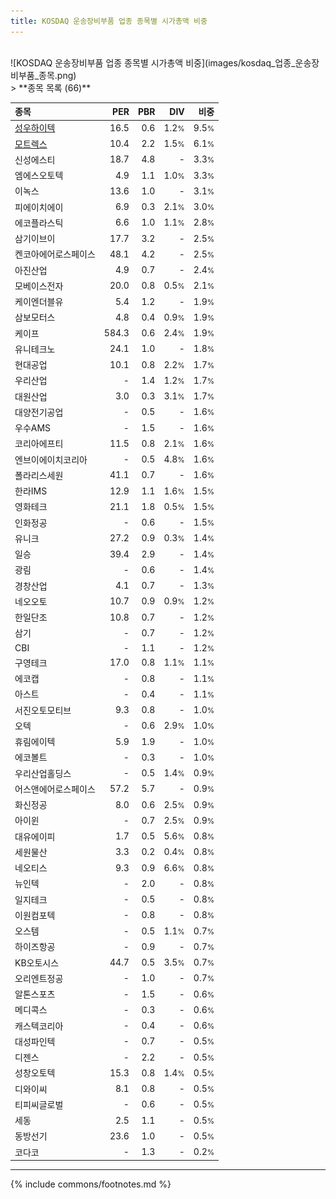 ```yaml
---
title: KOSDAQ 운송장비부품 업종 종목별 시가총액 비중
---
```

<br>
![KOSDAQ 운송장비부품 업종 종목별 시가총액 비중](images/kosdaq_업종_운송장비부품_종목.png)
<br>
> **종목 목록 (66)**<a id="list"></a>

| **종목** | **PER** | **PBR** | **DIV** | **비중** |
| :------- | ------: | ------: | ------: | -------: |
| [성우하이텍](/015750/) | 16.5 | 0.6 | 1.2<small>%</small> | 9.5<small>%</small> |
| [모트렉스](/118990/) | 10.4 | 2.2 | 1.5<small>%</small> | 6.1<small>%</small> |
| 신성에스티 | 18.7 | 4.8 | - | 3.3<small>%</small> |
| 엠에스오토텍 | 4.9 | 1.1 | 1.0<small>%</small> | 3.3<small>%</small> |
| 이녹스 | 13.6 | 1.0 | - | 3.1<small>%</small> |
| 피에이치에이 | 6.9 | 0.3 | 2.1<small>%</small> | 3.0<small>%</small> |
| 에코플라스틱 | 6.6 | 1.0 | 1.1<small>%</small> | 2.8<small>%</small> |
| 삼기이브이 | 17.7 | 3.2 | - | 2.5<small>%</small> |
| 켄코아에어로스페이스 | 48.1 | 4.2 | - | 2.5<small>%</small> |
| 아진산업 | 4.9 | 0.7 | - | 2.4<small>%</small> |
| 모베이스전자 | 20.0 | 0.8 | 0.5<small>%</small> | 2.1<small>%</small> |
| 케이엔더블유 | 5.4 | 1.2 | - | 1.9<small>%</small> |
| 삼보모터스 | 4.8 | 0.4 | 0.9<small>%</small> | 1.9<small>%</small> |
| 케이프 | 584.3 | 0.6 | 2.4<small>%</small> | 1.9<small>%</small> |
| 유니테크노 | 24.1 | 1.0 | - | 1.8<small>%</small> |
| 현대공업 | 10.1 | 0.8 | 2.2<small>%</small> | 1.7<small>%</small> |
| 우리산업 | - | 1.4 | 1.2<small>%</small> | 1.7<small>%</small> |
| 대원산업 | 3.0 | 0.3 | 3.1<small>%</small> | 1.7<small>%</small> |
| 대양전기공업 | - | 0.5 | - | 1.6<small>%</small> |
| 우수AMS | - | 1.5 | - | 1.6<small>%</small> |
| 코리아에프티 | 11.5 | 0.8 | 2.1<small>%</small> | 1.6<small>%</small> |
| 엔브이에이치코리아 | - | 0.5 | 4.8<small>%</small> | 1.6<small>%</small> |
| 폴라리스세원 | 41.1 | 0.7 | - | 1.6<small>%</small> |
| 한라IMS | 12.9 | 1.1 | 1.6<small>%</small> | 1.5<small>%</small> |
| 영화테크 | 21.1 | 1.8 | 0.5<small>%</small> | 1.5<small>%</small> |
| 인화정공 | - | 0.6 | - | 1.5<small>%</small> |
| 유니크 | 27.2 | 0.9 | 0.3<small>%</small> | 1.4<small>%</small> |
| 일승 | 39.4 | 2.9 | - | 1.4<small>%</small> |
| 광림 | - | 0.6 | - | 1.4<small>%</small> |
| 경창산업 | 4.1 | 0.7 | - | 1.3<small>%</small> |
| 네오오토 | 10.7 | 0.9 | 0.9<small>%</small> | 1.2<small>%</small> |
| 한일단조 | 10.8 | 0.7 | - | 1.2<small>%</small> |
| 삼기 | - | 0.7 | - | 1.2<small>%</small> |
| CBI | - | 1.1 | - | 1.2<small>%</small> |
| 구영테크 | 17.0 | 0.8 | 1.1<small>%</small> | 1.1<small>%</small> |
| 에코캡 | - | 0.8 | - | 1.1<small>%</small> |
| 아스트 | - | 0.4 | - | 1.1<small>%</small> |
| 서진오토모티브 | 9.3 | 0.8 | - | 1.0<small>%</small> |
| 오텍 | - | 0.6 | 2.9<small>%</small> | 1.0<small>%</small> |
| 휴림에이텍 | 5.9 | 1.9 | - | 1.0<small>%</small> |
| 에코볼트 | - | 0.3 | - | 1.0<small>%</small> |
| 우리산업홀딩스 | - | 0.5 | 1.4<small>%</small> | 0.9<small>%</small> |
| 어스앤에어로스페이스 | 57.2 | 5.7 | - | 0.9<small>%</small> |
| 화신정공 | 8.0 | 0.6 | 2.5<small>%</small> | 0.9<small>%</small> |
| 아이윈 | - | 0.7 | 2.5<small>%</small> | 0.9<small>%</small> |
| 대유에이피 | 1.7 | 0.5 | 5.6<small>%</small> | 0.8<small>%</small> |
| 세원물산 | 3.3 | 0.2 | 0.4<small>%</small> | 0.8<small>%</small> |
| 네오티스 | 9.3 | 0.9 | 6.6<small>%</small> | 0.8<small>%</small> |
| 뉴인텍 | - | 2.0 | - | 0.8<small>%</small> |
| 일지테크 | - | 0.5 | - | 0.8<small>%</small> |
| 이원컴포텍 | - | 0.8 | - | 0.8<small>%</small> |
| 오스템 | - | 0.5 | 1.1<small>%</small> | 0.7<small>%</small> |
| 하이즈항공 | - | 0.9 | - | 0.7<small>%</small> |
| KB오토시스 | 44.7 | 0.5 | 3.5<small>%</small> | 0.7<small>%</small> |
| 오리엔트정공 | - | 1.0 | - | 0.7<small>%</small> |
| 알톤스포츠 | - | 1.5 | - | 0.6<small>%</small> |
| 메디콕스 | - | 0.3 | - | 0.6<small>%</small> |
| 캐스텍코리아 | - | 0.4 | - | 0.6<small>%</small> |
| 대성파인텍 | - | 0.7 | - | 0.5<small>%</small> |
| 디젠스 | - | 2.2 | - | 0.5<small>%</small> |
| 성창오토텍 | 15.3 | 0.8 | 1.4<small>%</small> | 0.5<small>%</small> |
| 디와이씨 | 8.1 | 0.8 | - | 0.5<small>%</small> |
| 티피씨글로벌 | - | 0.6 | - | 0.5<small>%</small> |
| 세동 | 2.5 | 1.1 | - | 0.5<small>%</small> |
| 동방선기 | 23.6 | 1.0 | - | 0.5<small>%</small> |
| 코다코 | - | 1.3 | - | 0.2<small>%</small> |

---
{% include commons/footnotes.md %}